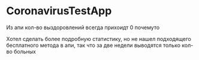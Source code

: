 # CoronavirusTestApp

Из апи кол-во выздоровлений всегда прихоидт 0 почемуто

Хотел сделать более подробную статистику, но не нашел подходящего бесплатного метода в апи, так что за две недели выводятся только кол-во больных
